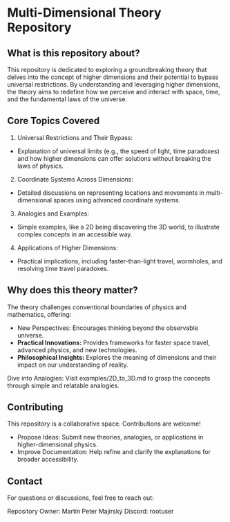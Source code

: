 # Multi-Dimensional Theory Repository
## What is this repository about?
This repository is dedicated to exploring a groundbreaking theory that delves into the concept of higher dimensions and their potential to bypass universal restrictions. By understanding and leveraging higher dimensions, the theory aims to redefine how we perceive and interact with space, time, and the fundamental laws of the universe.

## Core Topics Covered
1. Universal Restrictions and Their Bypass:

- Explanation of universal limits (e.g., the speed of light, time paradoxes) and how higher dimensions can offer solutions without breaking the laws of physics.
  
2. Coordinate Systems Across Dimensions:
- Detailed discussions on representing locations and movements in multi-dimensional spaces using advanced coordinate systems.
  
3. Analogies and Examples:
- Simple examples, like a 2D being discovering the 3D world, to illustrate complex concepts in an accessible way.
  
4. Applications of Higher Dimensions:
- Practical implications, including faster-than-light travel, wormholes, and resolving time travel paradoxes.
  
## Why does this theory matter?
The theory challenges conventional boundaries of physics and mathematics, offering:

- New Perspectives: Encourages thinking beyond the observable universe.
- **Practical Innovations:** Provides frameworks for faster space travel, advanced physics, and new technologies.
- **Philosophical Insights:** Explores the meaning of dimensions and their impact on our understanding of reality.


Dive into Analogies:
Visit examples/2D_to_3D.md to grasp the concepts through simple and relatable analogies.


## Contributing

This repository is a collaborative space. Contributions are welcome!

- Propose Ideas: Submit new theories, analogies, or applications in higher-dimensional physics.
- Improve Documentation: Help refine and clarify the explanations for broader accessibility.

## Contact
For questions or discussions, feel free to reach out:

Repository Owner: Martin Peter Majirský
Discord: rootuser
